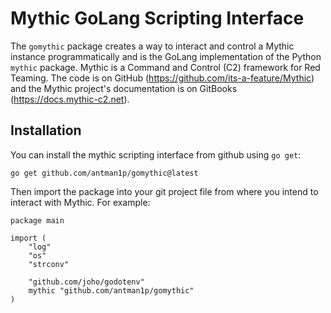 # Mythic GoLang Scripting Interface

The `gomythic` package creates a way to interact and control a Mythic instance programmatically and is the GoLang implementation of the Python `mythic` package. Mythic is a Command and Control (C2) framework for Red Teaming. The code is on GitHub (https://github.com/its-a-feature/Mythic) and the Mythic project's documentation is on GitBooks (https://docs.mythic-c2.net).
## Installation

You can install the mythic scripting interface from github using `go get`:

```
go get github.com/antman1p/gomythic@latest
```
Then import the package into your git project file from where you intend to interact with Mythic.  For example:
```
package main

import (
	"log"
	"os"
	"strconv"

	"github.com/joho/godotenv"
	mythic "github.com/antman1p/gomythic"
)
```
